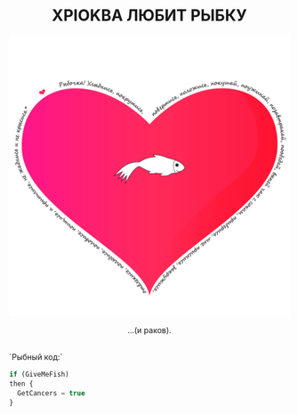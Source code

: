 # <center>XPIOKBA ЛЮБИТ РЫБКУ</center>
![Image](сердечко-стена.png)
<p><center>...(и раков).</center>
</p><br> 
 `Рыбный код:` 
 
```javascript
if (GiveMeFish)
then {
  GetCancers = true
}
```
